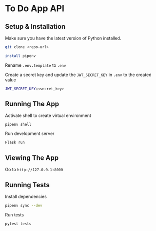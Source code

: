 # To Do App API

## Setup & Installation

Make sure you have the latest version of Python installed.

```bash
git clone <repo-url>
```

```bash
install pipenv
```

Rename `.env.template` to `.env`

Create a secret key and update the `JWT_SECRET_KEY` in `.env` to the created value

```bash
JWT_SECRET_KEY=<secret_key>
```

## Running The App

Activate shell to create virtual environment

```shell
pipenv shell
```

Run development server

```bash
Flask run
```

## Viewing The App

Go to `http://127.0.0.1:8000`

## Running Tests

Install dependencies

```bash
pipenv sync --dev
```

Run tests

```bash
pytest tests
```
